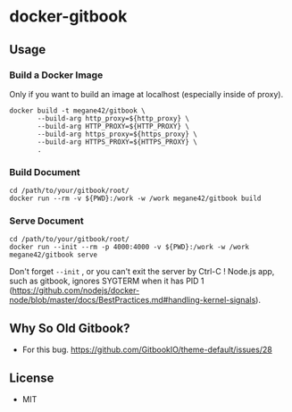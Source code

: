 # docker-gitbook

## Usage

### Build a Docker Image

Only if you want to build an image at localhost (especially inside of proxy).

```
docker build -t megane42/gitbook \
       --build-arg http_proxy=${http_proxy} \
       --build-arg HTTP_PROXY=${HTTP_PROXY} \
       --build-arg https_proxy=${https_proxy} \
       --build-arg HTTPS_PROXY=${HTTPS_PROXY} \
       .
```

### Build Document

```
cd /path/to/your/gitbook/root/
docker run --rm -v ${PWD}:/work -w /work megane42/gitbook build
```

### Serve Document

```
cd /path/to/your/gitbook/root/
docker run --init --rm -p 4000:4000 -v ${PWD}:/work -w /work megane42/gitbook serve
```

Don't forget `--init` , or you can't exit the server by Ctrl-C !
Node.js app, such as gitbook, ignores SYGTERM when it has PID 1 (https://github.com/nodejs/docker-node/blob/master/docs/BestPractices.md#handling-kernel-signals).

## Why So Old Gitbook?

* For this bug. https://github.com/GitbookIO/theme-default/issues/28

## License

* MIT
